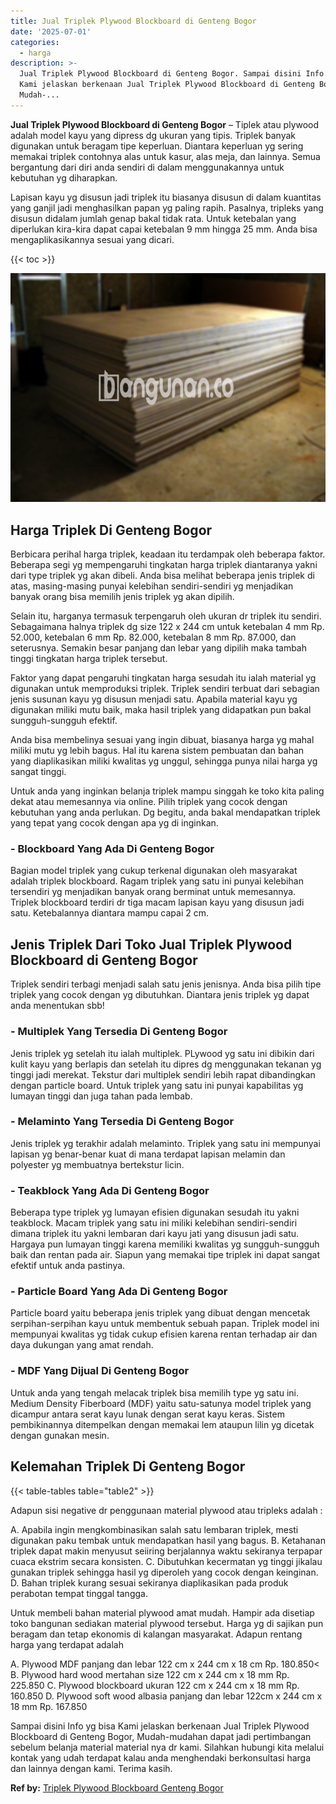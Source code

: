 ```yaml
---
title: Jual Triplek Plywood Blockboard di Genteng Bogor
date: '2025-07-01'
categories:
  - harga
description: >-
  Jual Triplek Plywood Blockboard di Genteng Bogor. Sampai disini Info yg bisa
  Kami jelaskan berkenaan Jual Triplek Plywood Blockboard di Genteng Bogor,
  Mudah-...
---
```


**Jual Triplek Plywood Blockboard di Genteng Bogor** – Tiplek atau plywood adalah model kayu yang dipress dg ukuran yang tipis. Triplek banyak digunakan untuk beragam tipe keperluan. Diantara keperluan yg sering memakai triplek contohnya alas untuk kasur, alas meja, dan lainnya. Semua bergantung dari diri anda sendiri di dalam menggunakannya untuk kebutuhan yg diharapkan.

Lapisan kayu yg disusun jadi triplek itu biasanya disusun di dalam kuantitas yang ganjil jadi menghasilkan papan yg paling rapih. Pasalnya, tripleks yang disusun didalam jumlah genap bakal tidak rata. Untuk ketebalan yang diperlukan kira-kira dapat capai ketebalan 9 mm hingga 25 mm. Anda bisa mengaplikasikannya sesuai yang dicari.

{{< toc >}}

![Jual Triplek Plywood Blockboard di Genteng Bogor](/images/jual-triplek-murah-18.png)

## Harga Triplek Di Genteng Bogor

Berbicara perihal harga triplek, keadaan itu terdampak oleh beberapa faktor. Beberapa segi yg mempengaruhi tingkatan harga triplek diantaranya yakni dari type triplek yg akan dibeli. Anda bisa melihat beberapa jenis triplek di atas, masing-masing punyai kelebihan sendiri-sendiri yg menjadikan banyak orang bisa memilih jenis triplek yg akan dipilih.

Selain itu, harganya termasuk terpengaruh oleh ukuran dr triplek itu sendiri. Sebagaimana halnya triplek dg size 122 x 244 cm untuk ketebalan 4 mm Rp. 52.000, ketebalan 6 mm Rp. 82.000, ketebalan 8 mm Rp. 87.000, dan seterusnya. Semakin besar panjang dan lebar yang dipilih maka tambah tinggi tingkatan harga triplek tersebut.

Faktor yang dapat pengaruhi tingkatan harga sesudah itu ialah material yg digunakan untuk memproduksi triplek. Triplek sendiri terbuat dari sebagian jenis susunan kayu yg disusun menjadi satu. Apabila material kayu yg digunakan miliki mutu baik, maka hasil triplek yang didapatkan pun bakal sungguh-sungguh efektif.

Anda bisa membelinya sesuai yang ingin dibuat, biasanya harga yg mahal miliki mutu yg lebih bagus. Hal itu karena sistem pembuatan dan bahan yang diaplikasikan miliki kwalitas yg unggul, sehingga punya nilai harga yg sangat tinggi.

Untuk anda yang inginkan belanja triplek mampu singgah ke toko kita paling dekat atau memesannya via online. Pilih triplek yang cocok dengan kebutuhan yang anda perlukan. Dg begitu, anda bakal mendapatkan triplek yang tepat yang cocok dengan apa yg di inginkan.

### \- Blockboard Yang Ada Di Genteng Bogor

Bagian model triplek yang cukup terkenal digunakan oleh masyarakat adalah triplek blockboard. Ragam triplek yang satu ini punyai kelebihan tersendiri yg menjadikan banyak orang berminat untuk memesannya. Triplek blockboard terdiri dr tiga macam lapisan kayu yang disusun jadi satu. Ketebalannya diantara mampu capai 2 cm.

## Jenis Triplek Dari Toko Jual Triplek Plywood Blockboard di Genteng Bogor

Triplek sendiri terbagi menjadi salah satu jenis jenisnya. Anda bisa pilih tipe triplek yang cocok dengan yg dibutuhkan. Diantara jenis triplek yg dapat anda menentukan sbb!

### \- Multiplek Yang Tersedia Di Genteng Bogor

Jenis triplek yg setelah itu ialah multiplek. PLywood yg satu ini dibikin dari kulit kayu yang berlapis dan setelah itu dipres dg menggunakan tekanan yg tinggi jadi merekat. Tekstur dari multiplek sendiri lebih rapat dibandingkan dengan particle board. Untuk triplek yang satu ini punyai kapabilitas yg lumayan tinggi dan juga tahan pada lembab.

### \- Melaminto Yang Tersedia Di Genteng Bogor

Jenis triplek yg terakhir adalah melaminto. Triplek yang satu ini mempunyai lapisan yg benar-benar kuat di mana terdapat lapisan melamin dan polyester yg membuatnya bertekstur licin.

### \- Teakblock Yang Ada Di Genteng Bogor

Beberapa type triplek yg lumayan efisien digunakan sesudah itu yakni teakblock. Macam triplek yang satu ini miliki kelebihan sendiri-sendiri dimana triplek itu yakni lembaran dari kayu jati yang disusun jadi satu. Hargaya pun lumayan tinggi karena memiliki kwalitas yg sungguh-sungguh baik dan rentan pada air. Siapun yang memakai tipe triplek ini dapat sangat efektif untuk anda pastinya.

### \- Particle Board Yang Ada Di Genteng Bogor

Particle board yaitu beberapa jenis triplek yang dibuat dengan mencetak serpihan-serpihan kayu untuk membentuk sebuah papan. Triplek model ini mempunyai kwalitas yg tidak cukup efisien karena rentan terhadap air dan daya dukungan yang amat rendah.

### \- MDF Yang Dijual Di Genteng Bogor

Untuk anda yang tengah melacak triplek bisa memilih type yg satu ini. Medium Density Fiberboard (MDF) yaitu satu-satunya model triplek yang dicampur antara serat kayu lunak dengan serat kayu keras. Sistem pembikinannya ditempelkan dengan memakai lem ataupun lilin yg dicetak dengan gunakan mesin.

## Kelemahan Triplek Di Genteng Bogor

{{< table-tables table="table2" >}}

Adapun sisi negative dr penggunaan material plywood atau tripleks adalah :

A. Apabila ingin mengkombinasikan salah satu lembaran triplek, mesti digunakan paku tembak untuk mendapatkan hasil yang bagus. B. Ketahanan triplek dapat makin menyusut seiiring berjalannya waktu sekiranya terpapar cuaca ekstrim secara konsisten. C. Dibutuhkan kecermatan yg tinggi jikalau gunakan triplek sehingga hasil yg diperoleh yang cocok dengan keinginan. D. Bahan triplek kurang sesuai sekiranya diaplikasikan pada produk perabotan tempat tinggal tangga.

Untuk membeli bahan material plywood amat mudah. Hampir ada disetiap toko bangunan sediakan material plywood tersebut. Harga yg di sajikan pun beragam dan tetap ekonomis di kalangan masyarakat. Adapun rentang harga yang terdapat adalah

A. Plywood MDF panjang dan lebar 122 cm x 244 cm x 18 cm Rp. 180.850< B. Plywood hard wood mertahan size 122 cm x 244 cm x 18 mm Rp. 225.850 C. Plywood blockboard ukuran 122 cm x 244 cm x 18 mm Rp. 160.850 D. Plywood soft wood albasia panjang dan lebar 122cm x 244 cm x 18 mm Rp. 167.850

Sampai disini Info yg bisa Kami jelaskan berkenaan Jual Triplek Plywood Blockboard di Genteng Bogor, Mudah-mudahan dapat jadi pertimbangan sebelum belanja material material nya dr kami. Silahkan hubungi kita melalui kontak yang udah terdapat kalau anda menghendaki berkonsultasi harga dan lainnya dengan kami. Terima kasih.

**Ref by:** [Triplek Plywood Blockboard Genteng Bogor](https://id.wikipedia.org/wiki/Triplek)

